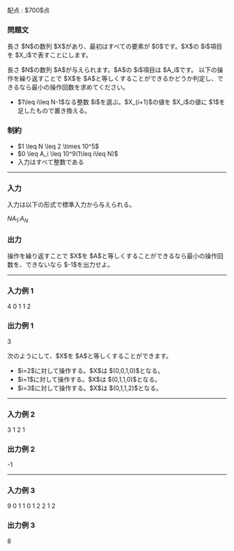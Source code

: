 
<div>

<span>

<span>

<p>
配点 : $700$点
</p>

<div>

<section>

### **問題文**

<p>
長さ $N$の数列 $X$があり、最初はすべての要素が $0$です。$X$の $i$項目を $X_i$で表すことにします。
</p>

<p>
長さ $N$の数列 $A$が与えられます。$A$の $i$項目は $A_i$です。
以下の操作を繰り返すことで $X$を $A$と等しくすることができるかどうか判定し、できるなら最小の操作回数を求めてください。
</p>

<ul>

<li>
$1\leq i\leq N-1$なる整数 $i$を選ぶ。$X_{i+1}$の値を $X_i$の値に $1$を足したもので置き換える。
</li>

</ul>

</section>

</div>

<div>

<section>

### **制約**

<ul>

<li>
$1 \leq N \leq 2 \times 10^5$
</li>

<li>
$0 \leq A_i \leq 10^9(1\leq i\leq N)$
</li>

<li>
入力はすべて整数である
</li>

</ul>

</section>

</div>

---

<div>

<div>

<section>

### **入力**

<p>
入力は以下の形式で標準入力から与えられる。
</p>

<div>

$N$$A_1$$:$$A_N$
</div>

</section>

</div>

<div>

<section>

### **出力**

<p>
操作を繰り返すことで $X$を $A$と等しくすることができるなら最小の操作回数を、できないなら $-1$を出力せよ。
</p>

</section>

</div>

</div>

---

<div>

<section>

### **入力例 1**

<div>

4
0
1
1
2

</div>

</section>

</div>

<div>

<section>

### **出力例 1**

<div>

3

</div>

<p>
次のようにして、$X$を $A$と等しくすることができます。
</p>

<ul>

<li>
$i=2$に対して操作する。$X$は $(0,0,1,0)$となる。
</li>

<li>
$i=1$に対して操作する。$X$は $(0,1,1,0)$となる。
</li>

<li>
$i=3$に対して操作する。$X$は $(0,1,1,2)$となる。
</li>

</ul>

</section>

</div>

---

<div>

<section>

### **入力例 2**

<div>

3
1
2
1

</div>

</section>

</div>

<div>

<section>

### **出力例 2**

<div>

-1

</div>

</section>

</div>

---

<div>

<section>

### **入力例 3**

<div>

9
0
1
1
0
1
2
2
1
2

</div>

</section>

</div>

<div>

<section>

### **出力例 3**

<div>

8

</div>

</section>

</div>

</span>

</span>

</div>
